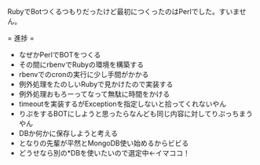 RubyでBotつくるつもりだったけど最初につくったのはPerlでした。すいません。

= 進捗 =
* なぜかPerlでBOTをつくる
* その間にrbenvでRubyの環境を構築する
* rbenvでのcronの実行に少し手間がかかる
* 例外処理をたのしいRubyで見かけたので実装する
* 例外処理おもろーってなって無駄に時間をかける
* timeoutを実装するがExceptionを指定しないと拾ってくれないやん
* りぷをするBOTにしようと思ったらなんども同じ内容に対してりぷっちまうやん
* DBか何かに保存しようと考える
* となりの先輩が平然とMongoDB使い始めるからビビる
* どうせなら別の*DBを使いたいので選定中←イマココ！
